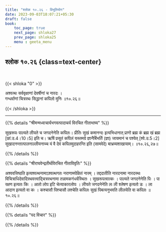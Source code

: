 ```yaml
---
title: "श्लोक १०.२६ - विभूतियोग"
date: 2023-09-03T18:07:21+05:30
draft: false
book:
    toc_page: true
    next_page: shloka27
    prev_page: shloka25
    menu : geeta_menu
---
```




## श्लोक १०.२६ {class=text-center}

<br/>

{{< shloka  "0"  >}}

अश्वत्थः सर्ववृक्षाणां देवर्षीणां च नारदः ।  
गन्धर्वाणां चित्ररथः सिद्धानां कपिलो मुनिः ॥१०.२६॥  

{{< /shloka >}}

---


{{% details "श्रीमन्मध्वाचार्यभगवत्पादाचर्य विरचित  गीताभाष्य" %}}

सुखरूपः पाल्यते लीयते च जगदनेनेति कपिलः। प्रीतिः सुखं 
कमानन्दः इत्यभिधानात् प्राणो ब्रह्म कं ब्रह्म खं ब्रह्म 
[छां.उ.4।10।5] इति च। ऋषिं प्रसूतं कपिलं यस्तमग्रे 
ज्ञानैर्बिभर्ति (ज्ञा) जायमानं च पश्येत् [श्वे.उ.5।2] 
सुखादनन्तात्पालनाल्लीयनाच्च यं वै देवं कपिलमुदाहरन्ति 
इति (सामवेदे) बाभ्रव्यशाखायाम्। ॥१०.२६,२७॥

{{% /details %}}



{{% details "श्रीराघवेन्द्रतीर्थविरचित गीताविवृतिः" %}}

अश्ववत्तिष्ठति इत्यश्वत्थनामाऽश्वत्थगतः नराणामपेक्षितं 
नारम्‌ । तद्ददातीति नारदनामा नारदस्थः 
विचित्राधिदेवादिरथवत्त्वाद्चित्ररथनामा 
तन्नामकगंधर्वस्थितः । सुखरूपत्वात्कः । 
पाल्यते जगदनेनेति पिः । पा 
रक्षण इत्यतः किः । आतो लोप इटि चेत्याकारलोपः । 
लीयते जगदनेनेति
लः ली श्लेषण इत्यतो डः । ला आदान इत्यतो वा कः । 
कश्चासौ पिश्चासौ लश्चेति कपिलः सुखं पिबत्यनुभवति 
लीलयेति वा कपिलः  ॥१०.२६॥ 

{{% /details %}}



{{% details "पद विचार" %}}


{{% /details %}}
